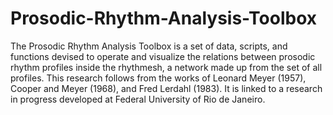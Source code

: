 # Prosodic-Rhythm-Analysis-Toolbox
The Prosodic Rhythm Analysis Toolbox is a set of data, scripts, and functions devised to operate and visualize the relations between prosodic rhythm profiles inside the rhythmesh, a network made up from the set of all profiles. This research follows from the works of Leonard Meyer (1957), Cooper and Meyer (1968), and Fred Lerdahl (1983). It is linked to a research in progress developed at Federal University of Rio de Janeiro.
